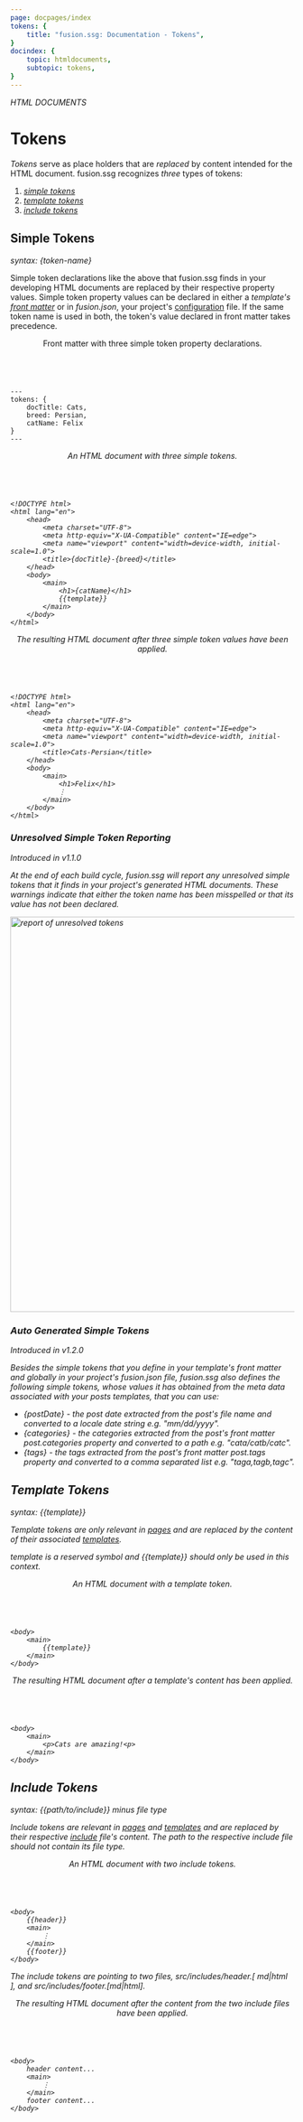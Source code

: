 ```yaml
---
page: docpages/index
tokens: {
    title: "fusion.ssg: Documentation - Tokens",
}
docindex: {
    topic: htmldocuments,
    subtopic: tokens,
}
---
```


<em>HTML DOCUMENTS</em>

# Tokens

<em>Tokens</em> serve as place holders that are <em>replaced</em> by content intended for the HTML document. fusion.ssg recognizes <em>three</em> types of tokens:
<ol>
    <li><a href="{baseURL}/docs/htmldocuments/tokens#simple-tokens"><em>simple tokens</em></a></li>
    <li><a href="{baseURL}/docs/htmldocuments/tokens#template-tokens"><em>template tokens</em></a></li>
    <li><a href="{baseURL}/docs/htmldocuments/tokens#include-tokens"><em>include tokens</em></a></li>
</ol>

## Simple Tokens

<em>syntax: &lbrace;token-name&rbrace;</em>

Simple token declarations like the above that fusion.ssg finds in your developing HTML documents are replaced by their respective property values. Simple token property values can be declared in either a _template's <a href="{baseURL}/docs/htmldocuments/frontmatter">front matter</a>_ or in _fusion.json_, your project's <a href="{baseURL}/docs/configuration/fusionssg-configuration#tokens">configuration</a> file. If the same token name is used in both, the token's value declared in front matter takes precedence.

<article>
    <header>
        <p class="example">Front matter with three simple token property declarations.</p>
    </header>
<pre><code class="language-YAML">
---
tokens: {
    docTitle: Cats,
    breed: Persian,
    catName: Felix
}
---
</code></pre>
</article>

<article>
    <header>
        <p class="example"><em>An HTML document with three simple tokens.</p>
    </header>
<pre><code class="language-HTML">
&lt;!DOCTYPE html&gt;
&lt;html lang="en"&gt;
    &lt;head&gt;
        &lt;meta charset="UTF-8"&gt;
        &lt;meta http-equiv="X-UA-Compatible" content="IE=edge"&gt;
        &lt;meta name="viewport" content="width=device-width, initial-scale=1.0"&gt;
        &lt;title&gt;&lbrace;docTitle&rbrace;-&lbrace;breed&rbrace;&lt/title&gt;
    &lt;/head&gt;
    &lt;body&gt;
        &lt;main&gt;
            &lt;h1&gt;{catName}&lt;/h1&gt;
            &lbrace;&lbrace;template&rbrace;&rbrace;
        &lt;/main&gt;
    &lt;/body&gt;
&lt;/html&gt;
</code></pre>
</article>

<article>
    <header>
        <p class="example">The resulting HTML document after three simple token values have been applied.</p>
    </header>
<pre><code class="language-HTML">
&lt;!DOCTYPE html&gt;
&lt;html lang="en"&gt;
    &lt;head&gt;
        &lt;meta charset="UTF-8"&gt;
        &lt;meta http-equiv="X-UA-Compatible" content="IE=edge"&gt;
        &lt;meta name="viewport" content="width=device-width, initial-scale=1.0"&gt;
        &lt;title&gt;Cats-Persian&lt/title&gt;
    &lt;/head&gt;
    &lt;body&gt;
        &lt;main&gt;
            &lt;h1&gt;Felix&lt;/h1&gt;
            &vellip;
        &lt;/main&gt;
    &lt;/body&gt;
&lt;/html&gt;
</code></pre>
</article>

### Unresolved Simple Token Reporting

<p class="ver">Introduced in v1.1.0</p>

At the end of each build cycle, fusion.ssg will report any unresolved simple tokens that it finds in your project's generated HTML documents. These warnings indicate that either the token name has been misspelled or that its value has not been declared.

<img src="{baseURL}/media/posts/v1.1.0-CLI-unresolved-tokens.png" alt="report of unresolved tokens" width="700">

### Auto Generated Simple Tokens

<p class="ver">Introduced in v1.2.0</p>

Besides the simple tokens that you define in your _template's front matter_ and globally in your project's _fusion.json_ file, fusion.ssg also defines the following simple tokens, whose values it has obtained from the meta data associated with your _posts_ templates, that you can use:

- &lbrace;postDate&rbrace; - the _post date_ extracted from the post's _file name_ and converted to a _locale date string_ e.g. "mm/dd/yyyy".
- &lbrace;categories&rbrace; - the _categories_ extracted from the post's _front matter post.categories property_ and converted to a _path_ e.g. "cata/catb/catc".
- &lbrace;tags&rbrace; - the _tags_ extracted from the post's _front matter post.tags property_ and converted to a _comma separated list_  e.g. "taga,tagb,tagc".

## Template Tokens

<em>syntax: &lbrace;&lbrace;template&rbrace;&rbrace;</em>

Template tokens are only relevant in <a href="{baseURL}/docs/htmldocuments/pages">pages</a> and are replaced by the content of their associated <a href="{baseURL}/docs/htmldocuments/templates">templates</a>.

<p class="warn">template is a reserved symbol and &lbrace;&lbrace;template&rbrace;&rbrace; should only be used in this context.</p>
<article>
    <header>
        <p class="example">An HTML document with a template token.</p>
    </header>
<pre><code class="language-HTML">
&lt;body&gt;
    &lt;main&gt;
        &lbrace;&lbrace;template&rbrace;&rbrace;
    &lt;/main&gt;
&lt;/body&gt;
</code></pre>
</article>

<article>
    <header>
        <p class="example">The resulting HTML document after a template's content has been applied.</p>
    </header>
<pre><code class="language-HTML">
&lt;body&gt;
    &lt;main&gt;
        &lt;p&gt;Cats are amazing!&lt;p&gt;
    &lt;/main&gt;
&lt;/body&gt;
</code></pre>
</article>

## Include Tokens

<em>syntax: &lbrace;&lbrace;path/to/include&rbrace;&rbrace;</em> minus file type

Include tokens are relevant in <a href="{baseURL}/docs/htmldocuments/pages">pages</a> and <a href="{baseURL}/docs/htmldocuments/templates">templates</a> and are replaced by their respective <a href="{baseURL}/docs/htmldocuments/includes">include</a> file's content. The path to the respective include file should not contain its file type.

<article>
    <header>
        <p class="example">An HTML document with two include tokens.</p>
    </header>
<pre><code class="language-HTML">
&lt;body&gt;
    &lbrace;&lbrace;header&rbrace;&rbrace;
    &lt;main&gt;
        &vellip;
    &lt;/main&gt;
    &lbrace;&lbrace;footer&rbrace;&rbrace;
&lt;/body&gt;
</code></pre>
<footer>
The include tokens are pointing to two files, src/includes/header.[ md|html ], and src/includes/footer.[md|html].
</footer>
</article>

<article>
    <header>
        <p class="example">The resulting HTML document after the content from the two include files have been applied.</p>
    </header>
<pre><code class="language-HTML">
&lt;body&gt;
    header content...
    &lt;main&gt;
        &vellip;
    &lt;/main&gt;
    footer content...
&lt;/body&gt;
</code></pre>
</article>
